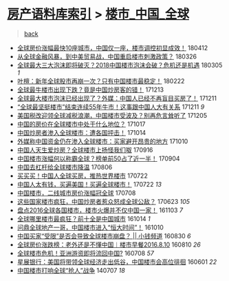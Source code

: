 [房产语料库索引](../../README.md)  > [楼市_中国_全球](楼市_中国_全球.md)
====
> [back](../README.md)

- [全球房价涨幅最快10座城市，中国仅一座，楼市调控初显成效！](http://jkwz.applinzi.com/ittc/7091173514780607495.html#%E5%85%A8%E7%90%83%E6%88%BF%E4%BB%B7%E6%B6%A8%E5%B9%85%E6%9C%80%E5%BF%AB10%E5%BA%A7%E5%9F%8E%E5%B8%82%EF%BC%8C%E4%B8%AD%E5%9B%BD%E4%BB%85%E4%B8%80%E5%BA%A7%EF%BC%8C%E6%A5%BC%E5%B8%82%E8%B0%83%E6%8E%A7%E5%88%9D%E6%98%BE%E6%88%90%E6%95%88%EF%BC%81) 180412  
- [从全球金融风暴，到中美贸易战，中国重启楼市刺激政策？](http://jkwz.applinzi.com/ittc/7084722841369183238.html#%E4%BB%8E%E5%85%A8%E7%90%83%E9%87%91%E8%9E%8D%E9%A3%8E%E6%9A%B4%EF%BC%8C%E5%88%B0%E4%B8%AD%E7%BE%8E%E8%B4%B8%E6%98%93%E6%88%98%EF%BC%8C%E4%B8%AD%E5%9B%BD%E9%87%8D%E5%90%AF%E6%A5%BC%E5%B8%82%E5%88%BA%E6%BF%80%E6%94%BF%E7%AD%96%EF%BC%9F) 180326  
- [全球最大三大泡沫即将破灭？2018中国楼市泡沫会破？危机还是机遇](http://jkwz.applinzi.com/ittc/7076980594506728455.html#%E5%85%A8%E7%90%83%E6%9C%80%E5%A4%A7%E4%B8%89%E5%A4%A7%E6%B3%A1%E6%B2%AB%E5%8D%B3%E5%B0%86%E7%A0%B4%E7%81%AD%EF%BC%9F2018%E4%B8%AD%E5%9B%BD%E6%A5%BC%E5%B8%82%E6%B3%A1%E6%B2%AB%E4%BC%9A%E7%A0%B4%EF%BC%9F%E5%8D%B1%E6%9C%BA%E8%BF%98%E6%98%AF%E6%9C%BA%E9%81%87) 180305 *1* 
- [叶檀：新年全球股市再崩一次？只有中国楼市最稳定！](http://jkwz.applinzi.com/ittc/7072841441363887120.html#%E5%8F%B6%E6%AA%80%EF%BC%9A%E6%96%B0%E5%B9%B4%E5%85%A8%E7%90%83%E8%82%A1%E5%B8%82%E5%86%8D%E5%B4%A9%E4%B8%80%E6%AC%A1%EF%BC%9F%E5%8F%AA%E6%9C%89%E4%B8%AD%E5%9B%BD%E6%A5%BC%E5%B8%82%E6%9C%80%E7%A8%B3%E5%AE%9A%EF%BC%81) 180222  
- [全球最牛楼市出现下跌？竟是中国炒房客的错！](http://jkwz.applinzi.com/ittc/7046561038223279120.html#%E5%85%A8%E7%90%83%E6%9C%80%E7%89%9B%E6%A5%BC%E5%B8%82%E5%87%BA%E7%8E%B0%E4%B8%8B%E8%B7%8C%EF%BC%9F%E7%AB%9F%E6%98%AF%E4%B8%AD%E5%9B%BD%E7%82%92%E6%88%BF%E5%AE%A2%E7%9A%84%E9%94%99%EF%BC%81) 171213  
- [全球最大楼市泡沫已经出现了？外媒：中国人已经不再盲目买房了！](http://jkwz.applinzi.com/ittc/7045892746655564816.html#%E5%85%A8%E7%90%83%E6%9C%80%E5%A4%A7%E6%A5%BC%E5%B8%82%E6%B3%A1%E6%B2%AB%E5%B7%B2%E7%BB%8F%E5%87%BA%E7%8E%B0%E4%BA%86%EF%BC%9F%E5%A4%96%E5%AA%92%EF%BC%9A%E4%B8%AD%E5%9B%BD%E4%BA%BA%E5%B7%B2%E7%BB%8F%E4%B8%8D%E5%86%8D%E7%9B%B2%E7%9B%AE%E4%B9%B0%E6%88%BF%E4%BA%86%EF%BC%81) 171211  
- [“全球最坚挺楼市”结束连续55年牛市！这事跟中国人大有关系](http://jkwz.applinzi.com/ittc/7045713887180096529.html#%E2%80%9C%E5%85%A8%E7%90%83%E6%9C%80%E5%9D%9A%E6%8C%BA%E6%A5%BC%E5%B8%82%E2%80%9D%E7%BB%93%E6%9D%9F%E8%BF%9E%E7%BB%AD55%E5%B9%B4%E7%89%9B%E5%B8%82%EF%BC%81%E8%BF%99%E4%BA%8B%E8%B7%9F%E4%B8%AD%E5%9B%BD%E4%BA%BA%E5%A4%A7%E6%9C%89%E5%85%B3%E7%B3%BB) 171211 *9* 
- [美国税改迎领全球减税浪潮，中国楼市受波及？别再危言耸听了](http://jkwz.applinzi.com/ittc/7043645935941321745.html#%E7%BE%8E%E5%9B%BD%E7%A8%8E%E6%94%B9%E8%BF%8E%E9%A2%86%E5%85%A8%E7%90%83%E5%87%8F%E7%A8%8E%E6%B5%AA%E6%BD%AE%EF%BC%8C%E4%B8%AD%E5%9B%BD%E6%A5%BC%E5%B8%82%E5%8F%97%E6%B3%A2%E5%8F%8A%EF%BC%9F%E5%88%AB%E5%86%8D%E5%8D%B1%E8%A8%80%E8%80%B8%E5%90%AC%E4%BA%86) 171205  
- [中国的房价在全球楼市中处于什么地位？](http://jkwz.applinzi.com/ittc/7025425506491696144.html#%E4%B8%AD%E5%9B%BD%E7%9A%84%E6%88%BF%E4%BB%B7%E5%9C%A8%E5%85%A8%E7%90%83%E6%A5%BC%E5%B8%82%E4%B8%AD%E5%A4%84%E4%BA%8E%E4%BB%80%E4%B9%88%E5%9C%B0%E4%BD%8D%EF%BC%9F) 171017  
- [中国炒房者渗入全球楼市：遭各国抨击！](http://jkwz.applinzi.com/ittc/7024261013107639312.html#%E4%B8%AD%E5%9B%BD%E7%82%92%E6%88%BF%E8%80%85%E6%B8%97%E5%85%A5%E5%85%A8%E7%90%83%E6%A5%BC%E5%B8%82%EF%BC%9A%E9%81%AD%E5%90%84%E5%9B%BD%E6%8A%A8%E5%87%BB%EF%BC%81) 171014  
- [外媒称中国资金仍在渗入全球楼市：买家避开昂贵的地方](http://jkwz.applinzi.com/ittc/7022599955779421201.html#%E5%A4%96%E5%AA%92%E7%A7%B0%E4%B8%AD%E5%9B%BD%E8%B5%84%E9%87%91%E4%BB%8D%E5%9C%A8%E6%B8%97%E5%85%A5%E5%85%A8%E7%90%83%E6%A5%BC%E5%B8%82%EF%BC%9A%E4%B9%B0%E5%AE%B6%E9%81%BF%E5%BC%80%E6%98%82%E8%B4%B5%E7%9A%84%E5%9C%B0%E6%96%B9) 171010  
- [中国人天生爱炒房？全球楼市上扬怪我们呶](http://jkwz.applinzi.com/ittc/7013910036399784977.html#%E4%B8%AD%E5%9B%BD%E4%BA%BA%E5%A4%A9%E7%94%9F%E7%88%B1%E7%82%92%E6%88%BF%EF%BC%9F%E5%85%A8%E7%90%83%E6%A5%BC%E5%B8%82%E4%B8%8A%E6%89%AC%E6%80%AA%E6%88%91%E4%BB%AC%E5%91%B6) 170916  
- [中国楼市涨幅何以称霸全球？榜单前50占了近一半！](http://jkwz.applinzi.com/ittc/7009534663046202384.html#%E4%B8%AD%E5%9B%BD%E6%A5%BC%E5%B8%82%E6%B6%A8%E5%B9%85%E4%BD%95%E4%BB%A5%E7%A7%B0%E9%9C%B8%E5%85%A8%E7%90%83%EF%BC%9F%E6%A6%9C%E5%8D%95%E5%89%8D50%E5%8D%A0%E4%BA%86%E8%BF%91%E4%B8%80%E5%8D%8A%EF%BC%81) 170904  
- [中国去杠杆给全球楼市降温](http://jkwz.applinzi.com/ittc/6998711398220432400.html#%E4%B8%AD%E5%9B%BD%E5%8E%BB%E6%9D%A0%E6%9D%86%E7%BB%99%E5%85%A8%E7%90%83%E6%A5%BC%E5%B8%82%E9%99%8D%E6%B8%A9) 170806  
- [买买买！中国人全球买房，推热世界楼市](http://jkwz.applinzi.com/ittc/6993146668172968976.html#%E4%B9%B0%E4%B9%B0%E4%B9%B0%EF%BC%81%E4%B8%AD%E5%9B%BD%E4%BA%BA%E5%85%A8%E7%90%83%E4%B9%B0%E6%88%BF%EF%BC%8C%E6%8E%A8%E7%83%AD%E4%B8%96%E7%95%8C%E6%A5%BC%E5%B8%82) 170722  
- [中国人太有钱，买遍美国！买遍全球楼市！](http://jkwz.applinzi.com/ittc/6993146668156191761.html#%E4%B8%AD%E5%9B%BD%E4%BA%BA%E5%A4%AA%E6%9C%89%E9%92%B1%EF%BC%8C%E4%B9%B0%E9%81%8D%E7%BE%8E%E5%9B%BD%EF%BC%81%E4%B9%B0%E9%81%8D%E5%85%A8%E7%90%83%E6%A5%BC%E5%B8%82%EF%BC%81) 170722 *13* 
- [中国楼市，二线城市房价涨幅冠全球](http://jkwz.applinzi.com/ittc/6987820496916579333.html#%E4%B8%AD%E5%9B%BD%E6%A5%BC%E5%B8%82%EF%BC%8C%E4%BA%8C%E7%BA%BF%E5%9F%8E%E5%B8%82%E6%88%BF%E4%BB%B7%E6%B6%A8%E5%B9%85%E5%86%A0%E5%85%A8%E7%90%83) 170708  
- [这些国家楼市疯狂，中国炒房者惹众怒成全球公敌？](http://jkwz.applinzi.com/ittc/6982362629753275396.html#%E8%BF%99%E4%BA%9B%E5%9B%BD%E5%AE%B6%E6%A5%BC%E5%B8%82%E7%96%AF%E7%8B%82%EF%BC%8C%E4%B8%AD%E5%9B%BD%E7%82%92%E6%88%BF%E8%80%85%E6%83%B9%E4%BC%97%E6%80%92%E6%88%90%E5%85%A8%E7%90%83%E5%85%AC%E6%95%8C%EF%BC%9F) 170623 *105* 
- [盘点2016全球各国楼市，楼市火爆并不仅中国一家！](http://jkwz.applinzi.com/ittc/6896391190861054980.html#%E7%9B%98%E7%82%B92016%E5%85%A8%E7%90%83%E5%90%84%E5%9B%BD%E6%A5%BC%E5%B8%82%EF%BC%8C%E6%A5%BC%E5%B8%82%E7%81%AB%E7%88%86%E5%B9%B6%E4%B8%8D%E4%BB%85%E4%B8%AD%E5%9B%BD%E4%B8%80%E5%AE%B6%EF%BC%81) 161103 *7* 
- [全球哪里楼市最疯狂？前十全是中国城市](http://jkwz.applinzi.com/ittc/6888962482659410949.html#%E5%85%A8%E7%90%83%E5%93%AA%E9%87%8C%E6%A5%BC%E5%B8%82%E6%9C%80%E7%96%AF%E7%8B%82%EF%BC%9F%E5%89%8D%E5%8D%81%E5%85%A8%E6%98%AF%E4%B8%AD%E5%9B%BD%E5%9F%8E%E5%B8%82) 161014 *1* 
- [问鼎全球地产一哥，中国楼市进入“恒大时间”！](http://jkwz.applinzi.com/ittc/6887502308979508228.html#%E9%97%AE%E9%BC%8E%E5%85%A8%E7%90%83%E5%9C%B0%E4%BA%A7%E4%B8%80%E5%93%A5%EF%BC%8C%E4%B8%AD%E5%9B%BD%E6%A5%BC%E5%B8%82%E8%BF%9B%E5%85%A5%E2%80%9C%E6%81%92%E5%A4%A7%E6%97%B6%E9%97%B4%E2%80%9D%EF%BC%81) 161010  
- [中国买家“受限”是否会导致全球楼市崩盘？ || 小钱频道](http://jkwz.applinzi.com/ittc/6872087027209733124.html#%E4%B8%AD%E5%9B%BD%E4%B9%B0%E5%AE%B6%E2%80%9C%E5%8F%97%E9%99%90%E2%80%9D%E6%98%AF%E5%90%A6%E4%BC%9A%E5%AF%BC%E8%87%B4%E5%85%A8%E7%90%83%E6%A5%BC%E5%B8%82%E5%B4%A9%E7%9B%98%EF%BC%9F+%7C%7C+%E5%B0%8F%E9%92%B1%E9%A2%91%E9%81%93) 160830 *6* 
- [全球房价涨跌榜：老外还是不懂中国︱楼市早餐2016.8.10](http://jkwz.applinzi.com/ittc/6864619607968711684.html#%E5%85%A8%E7%90%83%E6%88%BF%E4%BB%B7%E6%B6%A8%E8%B7%8C%E6%A6%9C%EF%BC%9A%E8%80%81%E5%A4%96%E8%BF%98%E6%98%AF%E4%B8%8D%E6%87%82%E4%B8%AD%E5%9B%BD%EF%B8%B1%E6%A5%BC%E5%B8%82%E6%97%A9%E9%A4%902016.8.10) 160810 *26* 
- [全球楼市危机！亚洲游资即将流回中国?](http://jkwz.applinzi.com/ittc/6852475646940546052.html#%E5%85%A8%E7%90%83%E6%A5%BC%E5%B8%82%E5%8D%B1%E6%9C%BA%EF%BC%81%E4%BA%9A%E6%B4%B2%E6%B8%B8%E8%B5%84%E5%8D%B3%E5%B0%86%E6%B5%81%E5%9B%9E%E4%B8%AD%E5%9B%BD%3F) 160708 *57* 
- [星展银行：美国将带领全球经济走出低谷，中国楼市会高位徘徊](http://jkwz.applinzi.com/ittc/6838653908117095429.html#%E6%98%9F%E5%B1%95%E9%93%B6%E8%A1%8C%EF%BC%9A%E7%BE%8E%E5%9B%BD%E5%B0%86%E5%B8%A6%E9%A2%86%E5%85%A8%E7%90%83%E7%BB%8F%E6%B5%8E%E8%B5%B0%E5%87%BA%E4%BD%8E%E8%B0%B7%EF%BC%8C%E4%B8%AD%E5%9B%BD%E6%A5%BC%E5%B8%82%E4%BC%9A%E9%AB%98%E4%BD%8D%E5%BE%98%E5%BE%8A) 160601 *22* 
- [中国楼市打响全球“抢人”战争](http://jkwz.applinzi.com/ittc/547650611368599497.html#%E4%B8%AD%E5%9B%BD%E6%A5%BC%E5%B8%82%E6%89%93%E5%93%8D%E5%85%A8%E7%90%83%E2%80%9C%E6%8A%A2%E4%BA%BA%E2%80%9D%E6%88%98%E4%BA%89) 140707 *18* 
